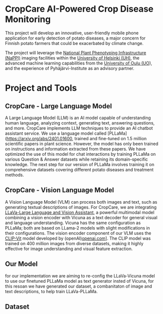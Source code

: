 # CropCare AI-Powered Crop Disease Monitoring 

This project will develop an innovative, user-friendly mobile phone application for early detection of potato diseases, a major concern for Finnish potato farmers that could be exacerbated by climate change.

The project will leverage the [National Plant Phenotyping Infrastructure (NaPPI)](https://www.helsinki.fi/en/infrastructures/national-plant-phenotyping)
imaging facilities within the [University of Helsinki (UH)](https://www.helsinki.fi/en/), the advanced machine learning capabilities from the [University of Oulu (UO](https://www.oulu.fi/en)), and the experience of Pyhäjärvi-Institute as an advisory partner.

# Project and Tools
## CropCare - Large Language Model
A Large Language Model (LLM) is an AI model capable of understanding human language, analyzing context, generating text, answering questions, and more. CropCare implements LLM techniques to provide an AI chatbot assistant service. We use a language model called [PLLaMa](https://arxiv.org/abs/2401.01600, trained and fine-tuned on 1.5 million scientific papers in plant science. However, the model has only been trained on instructions and information extracted from these papers. We have optimized the use of this model for chat interactions by training PLLaMa on various Question & Answer datasets while retaining its domain-specific knowledge. The next step for our version of PLLaMa involves training it on comprehensive datasets covering different potato diseases and treatment methods.

## CropCare - Vision Language Model
A Vision Language Model (VLM) can process both images and text, such as generating textual descriptions of images. For CropCare, we are integrating  [LLaVa-Large Language and Vision Assistant](https://llava-vl.github.io/), a powerful multimodal model combining a vision encoder with Vicuna as a text decoder for general visual and language understanding. Vicuna has the same configuration as PLLaMa; both are based on LLama-2 models with slight modifications in their configurations. The vision encoder component of our VLM uses the [CLIP-Vit](https://openai.com/index/clip/) model developed by (openAI)[openai.com](https://openai.com/)]. The CLIP model was trained on 400 million images from diverse datasets, making it highly effective for image understanding and visual feature extraction.

## Our Model
for our implementation we are aiming to re-config the LLaVa-Vicuna model to use our finetuned PLLaMa model as text generator insted of Vicuna, for this resoan we have generated our dataset, a combanitaton of image and text descriptions, to help train LLaVa-PLLaMa.

## Dataset
